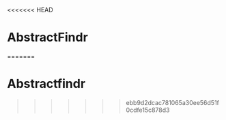 <<<<<<< HEAD
# AbstractFindr
=======
# Abstractfindr
>>>>>>> ebb9d2dcac781065a30ee56d51f0cdfe15c878d3
